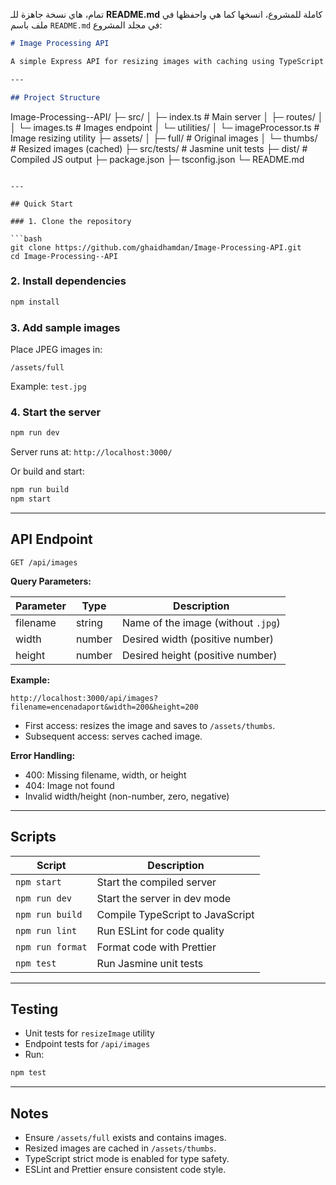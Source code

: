 تمام، هاي نسخة جاهزة للـ **README.md** كاملة للمشروع، انسخها كما هي واحفظها في ملف باسم `README.md` في مجلد المشروع:

```markdown
# Image Processing API

A simple Express API for resizing images with caching using TypeScript and Sharp.

---

## Project Structure

```

Image-Processing--API/
├─ src/
│  ├─ index.ts               # Main server
│  ├─ routes/
│  │  └─ images.ts           # Images endpoint
│  └─ utilities/
│     └─ imageProcessor.ts   # Image resizing utility
├─ assets/
│  ├─ full/                  # Original images
│  └─ thumbs/                # Resized images (cached)
├─ src/tests/                # Jasmine unit tests
├─ dist/                     # Compiled JS output
├─ package.json
├─ tsconfig.json
└─ README.md

````

---

## Quick Start

### 1. Clone the repository

```bash
git clone https://github.com/ghaidhamdan/Image-Processing-API.git
cd Image-Processing--API
````


### 2. Install dependencies

```bash
npm install
```

### 3. Add sample images

Place JPEG images in:

```
/assets/full
```

Example: `test.jpg`

### 4. Start the server

```bash
npm run dev
```

Server runs at: `http://localhost:3000/`

Or build and start:

```bash
npm run build
npm start
```

---

## API Endpoint

```
GET /api/images
```

**Query Parameters:**

| Parameter | Type   | Description                        |
| --------- | ------ | ---------------------------------- |
| filename  | string | Name of the image (without `.jpg`) |
| width     | number | Desired width (positive number)    |
| height    | number | Desired height (positive number)   |

**Example:**

```
http://localhost:3000/api/images?filename=encenadaport&width=200&height=200
```

* First access: resizes the image and saves to `/assets/thumbs`.
* Subsequent access: serves cached image.

**Error Handling:**

* 400: Missing filename, width, or height
* 404: Image not found
* Invalid width/height (non-number, zero, negative)

---

## Scripts

| Script           | Description                      |
| ---------------- | -------------------------------- |
| `npm start`      | Start the compiled server        |
| `npm run dev`    | Start the server in dev mode     |
| `npm run build`  | Compile TypeScript to JavaScript |
| `npm run lint`   | Run ESLint for code quality      |
| `npm run format` | Format code with Prettier        |
| `npm test`       | Run Jasmine unit tests           |

---

## Testing

* Unit tests for `resizeImage` utility
* Endpoint tests for `/api/images`
* Run:

```bash
npm test
```

---

## Notes

* Ensure `/assets/full` exists and contains images.
* Resized images are cached in `/assets/thumbs`.
* TypeScript strict mode is enabled for type safety.
* ESLint and Prettier ensure consistent code style.

```

